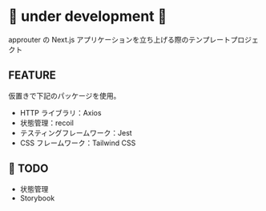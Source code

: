# 🚧 under development 🚧

approuter の Next.js アプリケーションを立ち上げる際のテンプレートプロジェクト

## FEATURE

仮置きで下記のパッケージを使用。

- HTTP ライブラリ：Axios
- 状態管理：recoil
- テスティングフレームワーク：Jest
- CSS フレームワーク：Tailwind CSS

## 🚧 TODO

- 状態管理
- Storybook
